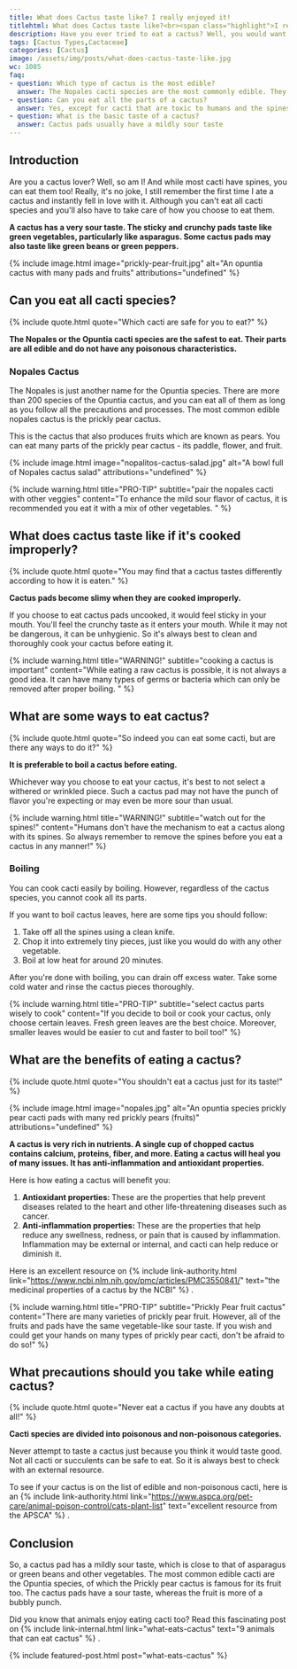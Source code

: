 ```yaml
---
title: What does Cactus taste like? I really enjoyed it!
titlehtml: What does Cactus taste like?<br><span class="highlight">I really enjoyed it!</span>
description: Have you ever tried to eat a cactus? Well, you would want to eat one after you get to know what they taste like!
tags: [Cactus Types,Cactaceae]
categories: [Cactus]
image: /assets/img/posts/what-does-cactus-taste-like.jpg
wc: 1085
faq: 
- question: Which type of cactus is the most edible?
  answer: The Nopales cacti species are the most commonly edible. They are also known as the Opuntia and ,
- question: Can you eat all the parts of a cactus?
  answer: Yes, except for cacti that are toxic to humans and the spines also need to be removed.,
- question: What is the basic taste of a cactus?
  answer: Cactus pads usually have a mildly sour taste 
---
```


## Introduction

Are you a cactus lover? Well, so am I! And while most cacti have spines, you can eat them too! Really, it's no joke, I still remember the first time I ate a cactus and instantly fell in love with it. Although you can't eat all cacti species and you'll also have to take care of how you choose to eat them.&nbsp;

**A cactus has a very sour taste. The sticky and crunchy pads taste like green vegetables, particularly like asparagus. Some cactus pads may also taste like green beans or green peppers.&nbsp;** 

{% include image.html image="prickly-pear-fruit.jpg" alt="An opuntia cactus with many pads and fruits" attributions="undefined" %}

## Can you eat all cacti species?

{% include quote.html quote="Which cacti are safe for you to eat?" %}

**The Nopales or the Opuntia cacti species are the safest to eat. Their parts are all edible and do not have any poisonous characteristics.** 

### Nopales Cactus

The Nopales is just another name for the Opuntia species. There are more than 200 species of the Opuntia cactus, and you can eat all of them as long as you follow all the precautions and processes. The most common edible nopales cactus is the prickly pear cactus.

This is the cactus that also produces fruits which are known as pears. You can eat many parts of the prickly pear cactus - its paddle, flower, and fruit.

{% include image.html image="nopalitos-cactus-salad.jpg" alt="A bowl full of Nopales cactus salad" attributions="undefined" %}

{% include warning.html title="PRO-TIP" subtitle="pair the nopales cacti with other veggies" content="To enhance the mild sour flavor of cactus, it is recommended you eat it with a mix of other vegetables.&nbsp;" %}

## What does cactus taste like if it's cooked improperly?

{% include quote.html quote="You may find that a cactus tastes differently according to how it is eaten." %}

**Cactus pads become slimy when they are cooked improperly.&nbsp;** 

If you choose to eat cactus pads uncooked, it would feel sticky in your mouth. You'll feel the crunchy taste as it enters your mouth. While it may not be dangerous, it can be unhygienic. So it's always best to clean and thoroughly cook your cactus before eating it.

{% include warning.html title="WARNING!" subtitle="cooking a cactus is important" content="While eating a raw cactus is possible, it is not always a good idea. It can have many types of germs or bacteria which can only be removed after proper boiling.&nbsp;" %}

## What are some ways to eat cactus?

{% include quote.html quote="So indeed you can eat some cacti, but are there any ways to do it?" %}

**It is preferable to boil a cactus before eating.&nbsp;** 

Whichever way you choose to eat your cactus, it's best to not select a withered or wrinkled piece. Such a cactus pad may not have the punch of flavor you're expecting or may even be more sour than usual.

{% include warning.html title="WARNING!" subtitle="watch out for the spines!" content="Humans don't have the mechanism to eat a cactus along with its spines. So always remember to remove the spines before you eat a cactus in any manner!" %}

### Boiling

You can cook cacti easily by boiling. However, regardless of the cactus species, you cannot cook all its parts.&nbsp;

If you want to boil cactus leaves, here are some tips you should follow:

1. Take off all the spines using a clean knife.
2. Chop it into extremely tiny pieces, just like you would do with any other vegetable.
3. Boil at low heat for around 20 minutes.

After you're done with boiling, you can drain off excess water. Take some cold water and rinse the cactus pieces thoroughly.&nbsp;

{% include warning.html title="PRO-TIP" subtitle="select cactus parts wisely to cook" content="If you decide to boil or cook your cactus, only choose certain leaves. Fresh green leaves are the best choice. Moreover, smaller leaves would be easier to cut and faster to boil too!" %}

## What are the benefits of eating a cactus?

{% include quote.html quote="You shouldn't eat a cactus just for its taste!" %}

{% include image.html image="nopales.jpg" alt="An opuntia species prickly pear cacti pads with many red prickly pears (fruits)" attributions="undefined" %}

**A cactus is very rich in nutrients. A single cup of chopped cactus contains calcium, proteins, fiber, and more. Eating a cactus will heal you of many issues. It has anti-inflammation and antioxidant properties.** 

Here is how eating a cactus will benefit you:

1. <b>Antioxidant properties: </b>These are the properties that help prevent diseases related to the heart and other life-threatening diseases such as cancer.
2. <b>Anti-inflammation properties: </b>These are the properties that help reduce any swellness, redness, or pain that is caused by inflammation. Inflammation may be external or internal, and cacti can help reduce or diminish it.

Here is an excellent resource on {% include link-authority.html link="https://www.ncbi.nlm.nih.gov/pmc/articles/PMC3550841/" text="the medicinal properties of a cactus by the NCBI" %} .

{% include warning.html title="PRO-TIP" subtitle="Prickly Pear fruit cactus" content="There are many varieties of prickly pear fruit. However, all of the fruits and pads have the same vegetable-like sour taste. If you wish and could get your hands on many types of prickly pear cacti, don't be afraid to do so!" %}

## What precautions should you take while eating cactus?

{% include quote.html quote="Never eat a cactus if you have any doubts at all!" %}

**Cacti species are divided into poisonous and non-poisonous categories.** 

Never attempt to taste a cactus just because you think it would taste good. Not all cacti or succulents can be safe to eat. So it is always best to check with an external resource.

To see if your cactus is on the list of edible and non-poisonous cacti, here is an {% include link-authority.html link="https://www.aspca.org/pet-care/animal-poison-control/cats-plant-list" text="excellent resource from the APSCA" %} .

## Conclusion

So, a cactus pad has a mildly sour taste, which is close to that of asparagus or green beans and other vegetables. The most common edible cacti are the Opuntia species, of which the Prickly pear cactus is famous for its fruit too. The cactus pads have a sour taste, whereas the fruit is more of a bubbly punch.&nbsp;

Did you know that animals enjoy eating cacti too? Read this fascinating post on {% include link-internal.html link="what-eats-cactus" text="9 animals that can eat cactus" %} .

{% include featured-post.html post="what-eats-cactus" %}
